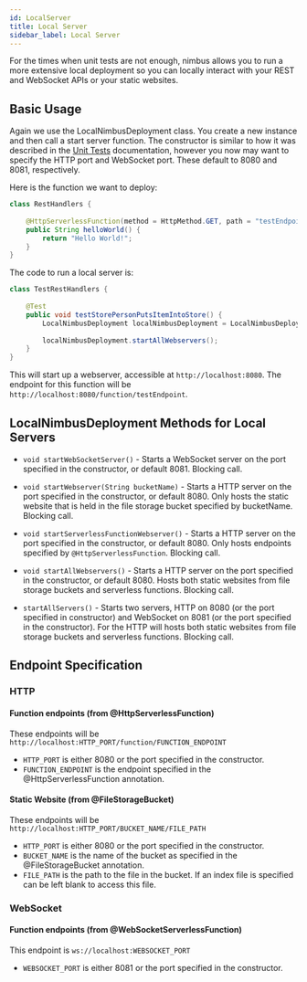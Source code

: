 ```yaml
---
id: LocalServer
title: Local Server
sidebar_label: Local Server
---
```


For the times when unit tests are not enough, nimbus allows you to run a more extensive local deployment so you can locally interact with your REST and WebSocket APIs or your static websites.

## Basic Usage

Again we use the LocalNimbusDeployment class. You create a new instance and then call a start server function. The constructor is similar to how it was described in the [Unit Tests](UnitTests.md) documentation, however you now may want to specify the HTTP port and WebSocket port. These default to 8080 and 8081, respectively. 

Here is the function we want to deploy:
```java
class RestHandlers {
     
    @HttpServerlessFunction(method = HttpMethod.GET, path = "testEndpoint")
    public String helloWorld() {
        return "Hello World!";
    }
}
```

The code to run a local server is:
```java
class TestRestHandlers {
    
    @Test
    public void testStorePersonPutsItemIntoStore() {
        LocalNimbusDeployment localNimbusDeployment = LocalNimbusDeployment.getNewInstance(RestHandlers.class);
        
        localNimbusDeployment.startAllWebservers();
    }
}
```

This will start up a webserver, accessible at `http://localhost:8080`. The endpoint for this function will be `http://localhost:8080/function/testEndpoint`.

## LocalNimbusDeployment Methods for Local Servers
* `void startWebSocketServer()` - Starts a WebSocket server on the port specified in the constructor, or default 8081. Blocking call.

* `void startWebserver(String bucketName)` - Starts a HTTP server on the port specified in the constructor, or default 8080. Only hosts the static website that is held in the file storage bucket specified by bucketName. Blocking call.

* `void startServerlessFunctionWebserver()` - Starts a HTTP server on the port specified in the constructor, or default 8080. Only hosts endpoints specified by `@HttpServerlessFunction`. Blocking call.

* `void startAllWebservers()` - Starts a HTTP server on the port specified in the constructor, or default 8080. Hosts both static websites from file storage buckets and serverless functions. Blocking call.
    
* `startAllServers()` - Starts two servers, HTTP on 8080 (or the port specified in constructor) and WebSocket on 8081 (or the port specified in the constructor). For the HTTP will hosts both static websites from file storage buckets and serverless functions. Blocking call.

## Endpoint Specification
### HTTP
#### Function endpoints (from @HttpServerlessFunction)
These endpoints will be `http://localhost:HTTP_PORT/function/FUNCTION_ENDPOINT`
* `HTTP_PORT` is either 8080 or the port specified in the constructor. 
* `FUNCTION_ENDPOINT` is the endpoint specified in the @HttpServerlessFunction annotation.

#### Static Website (from @FileStorageBucket)
These endpoints will be `http://localhost:HTTP_PORT/BUCKET_NAME/FILE_PATH`
* `HTTP_PORT` is either 8080 or the port specified in the constructor. 
* `BUCKET_NAME` is the name of the bucket as specified in the @FileStorageBucket annotation.
* `FILE_PATH` is the path to the file in the bucket. If an index file is specified can be left blank to access this file.

### WebSocket
#### Function endpoints (from @WebSocketServerlessFunction)
This endpoint is `ws://localhost:WEBSOCKET_PORT`
* `WEBSOCKET_PORT` is either 8081 or the port specified in the constructor.
